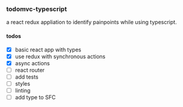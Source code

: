### todomvc-typescript
a react redux appliation to identify painpoints while using typescript.

#### todos
- [x] basic react app with types
- [x] use redux with synchronous actions
- [x] async actions
- [ ] react router
- [ ] add tests
- [ ] styles 
- [ ] linting
- [ ] add type to SFC
